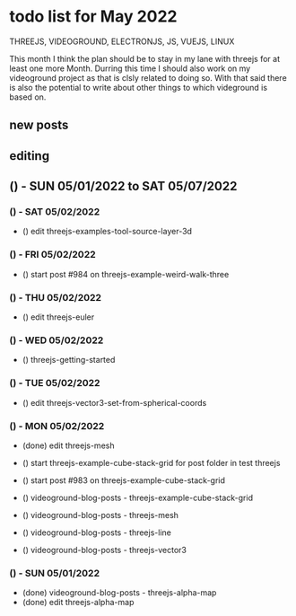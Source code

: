 # todo list for May 2022

THREEJS, VIDEOGROUND, ELECTRONJS, JS, VUEJS, LINUX

This month I think the plan should be to stay in my lane with threejs for at least one more Month. Durring this time I should also work on my videoground project as that is clsly related to doing so. With that said there is also the potential to write about other things to which videground is based on.

## new posts

## editing 


<!-- ////////// //////////
    WEEK 1
/////////////// ///////-->
## () - SUN 05/01/2022 to  SAT 05/07/2022

### () - SAT 05/02/2022
* () edit threejs-examples-tool-source-layer-3d

### () - FRI 05/02/2022
* () start post #984 on threejs-example-weird-walk-three

### () - THU 05/02/2022
* () edit threejs-euler

### () - WED 05/02/2022
* () threejs-getting-started

### () - TUE 05/02/2022
* () edit threejs-vector3-set-from-spherical-coords

### () - MON 05/02/2022
* (done) edit threejs-mesh

* () start threejs-example-cube-stack-grid for post folder in test threejs
* () start post #983 on threejs-example-cube-stack-grid

* () videoground-blog-posts - threejs-example-cube-stack-grid
* () videoground-blog-posts - threejs-mesh
* () videoground-blog-posts - threejs-line
* () videoground-blog-posts - threejs-vector3



### () - SUN 05/01/2022
* (done) videoground-blog-posts - threejs-alpha-map
* (done) edit threejs-alpha-map